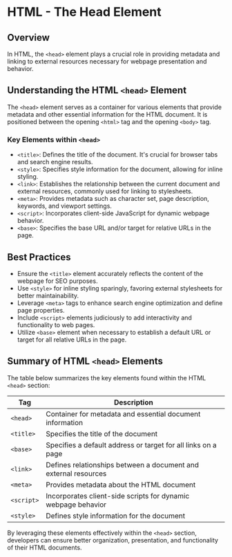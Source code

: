 # HTML - The Head Element
## Overview
In HTML, the `<head>` element plays a crucial role in providing metadata and linking to external resources necessary for webpage presentation and behavior.

## Understanding the HTML `<head>` Element
The `<head>` element serves as a container for various elements that provide metadata and other essential information for the HTML document. It is positioned between the opening `<html>` tag and the opening `<body>` tag.

### Key Elements within `<head>`
- `<title>`: Defines the title of the document. It's crucial for browser tabs and search engine results.
- `<style>`: Specifies style information for the document, allowing for inline styling.
- `<link>`: Establishes the relationship between the current document and external resources, commonly used for linking to stylesheets.
- `<meta>`: Provides metadata such as character set, page description, keywords, and viewport settings.
- `<script>`: Incorporates client-side JavaScript for dynamic webpage behavior.
- `<base>`: Specifies the base URL and/or target for relative URLs in the page.

## Best Practices
- Ensure the `<title>` element accurately reflects the content of the webpage for SEO purposes.
- Use `<style>` for inline styling sparingly, favoring external stylesheets for better maintainability.
- Leverage `<meta>` tags to enhance search engine optimization and define page properties.
- Include `<script>` elements judiciously to add interactivity and functionality to web pages.
- Utilize `<base>` element when necessary to establish a default URL or target for all relative URLs in the page.

## Summary of HTML `<head>` Elements
The table below summarizes the key elements found within the HTML `<head>` section:

| Tag     | Description                                                      |
|---------|------------------------------------------------------------------|
| `<head>`| Container for metadata and essential document information        |
| `<title>`| Specifies the title of the document                              |
| `<base>`| Specifies a default address or target for all links on a page    |
| `<link>`| Defines relationships between a document and external resources  |
| `<meta>`| Provides metadata about the HTML document                        |
| `<script>`| Incorporates client-side scripts for dynamic webpage behavior   |
| `<style>`| Defines style information for the document                        |

By leveraging these elements effectively within the `<head>` section, developers can ensure better organization, presentation, and functionality of their HTML documents.
